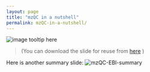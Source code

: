 ```yaml
---
layout: page
title: "mzQC in a nutshell"
permalink: mzQC-in-a-nutshell/
---
```


![image tooltip here](/pages/figures/mzQC-in-a-nutshell.pptx.jpg)

>(You can download the slide for reuse from [here](/pages/figures/mzQC-in-a-nutshell.pptx)
)

Here is another summary slide:
![mzQC-EBI-summary](/pages/figures/mzQC-EBI-summary.pptx.jpg)